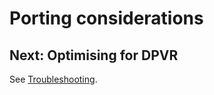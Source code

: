 # Porting considerations



## Next: Optimising for DPVR

See [Troubleshooting](/docs/optimizing-dpvr-experiences.md).
